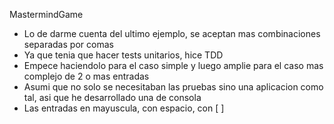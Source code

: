 MastermindGame

- Lo de darme cuenta del ultimo ejemplo, se aceptan mas combinaciones separadas por comas
- Ya que tenia que hacer tests unitarios, hice TDD
- Empece haciendolo para el caso simple y luego amplie para el caso mas complejo de 2 o mas entradas
- Asumi que no solo se necesitaban las pruebas sino una aplicacion como tal, asi que he desarrollado una de consola
- Las entradas en mayuscula, con espacio, con [ ]